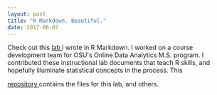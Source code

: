 ```yaml
---
layout: post
title: "R Markdown. Beautiful."
date: 2017-06-07
---
```

Check out this 
<a href="https://cwcomiskey.github.io/RMarkdown/M4Lab"> lab </a> 
I wrote in R Markdown. I worked on a course development team for OSU's Online Data Analytics M.S. program. I contributed these instructional lab documents that teach R skills, and hopefully illuminate statistical concepts in the process. This

<a href = "https://github.com/cwcomiskey/CourseDev" > repository </a>
contains the files for this lab, and others.

